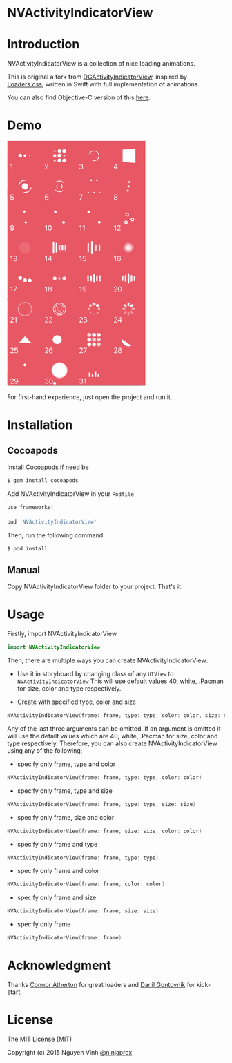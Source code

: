 NVActivityIndicatorView
===================

# Introduction
NVActivityIndicatorView is a collection of nice loading animations.

This is original a fork from [DGActivityIndicatorView](https://github.com/gontovnik/DGActivityIndicatorView), inspired by [Loaders.css](https://github.com/ConnorAtherton/loaders.css), written in Swift with full implementation of animations.

You can also find Objective-C version of this [here](https://github.com/ninjaprox/DGActivityIndicatorView).

# Demo
![alt tag](https://raw.githubusercontent.com/ninjaprox/NVActivityIndicatorView/master/Demo.gif)

For first-hand experience, just open the project and run it.

# Installation

## Cocoapods

Install Cocoapods if need be

```bash
$ gem install cocoapods
```

Add NVActivityIndicatorView in your `Podfile`

```bash
use_frameworks!

pod 'NVActivityIndicatorView'
```

Then, run the following command

```bash
$ pod install
```

## Manual

Copy NVActivityIndicatorView folder to your project. That's it.

# Usage

Firstly, import NVActivityIndicatorView

```swift
import NVActivityIndicatorView
```

Then, there are multiple ways you can create NVActivityIndicatorView:

- Use it in storyboard by changing class of any `UIView` to `NVActivityIndicatorView`
This will use default values 40, white, .Pacman for size, color and type respectively.

- Create with specified type, color and size

```swift
NVActivityIndicatorView(frame: frame, type: type, color: color, size: size)
```

Any of the last three arguments can be omitted. If an argument is omitted it will use the defailt values which are 40, white, .Pacman for size, color and type respectively.
Therefore, you can also create NVActivityIndicatorView using any of the following:

- specify only frame, type and color
```swift
NVActivityIndicatorView(frame: frame, type: type, color: color)
```

- specify only frame, type and size
```swift
NVActivityIndicatorView(frame: frame, type: type, size: size)
```

- specify only frame, size and color
```swift
NVActivityIndicatorView(frame: frame, size: size, color: color)
```

- specify only frame and type
```swift
NVActivityIndicatorView(frame: frame, type: type)
```

- specify only frame and color
```swift
NVActivityIndicatorView(frame: frame, color: color)
```

- specify only frame and size
```swift
NVActivityIndicatorView(frame: frame, size: size)
```

- specify only frame
```swift
NVActivityIndicatorView(frame: frame)
```

# Acknowledgment

Thanks [Connor Atherton](https://github.com/ConnorAtherton) for great loaders and [Danil Gontovnik](https://github.com/gontovnik) for kick-start.

# License

The MIT License (MIT)

Copyright (c) 2015 Nguyen Vinh [@ninjaprox](http://twitter.com/ninjaprox)